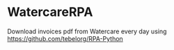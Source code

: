 # WatercareRPA
Download invoices pdf from Watercare every day using https://github.com/tebelorg/RPA-Python
